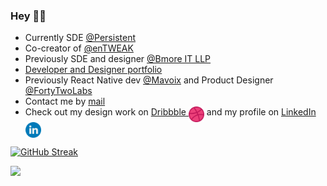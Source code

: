 ### Hey 👋🏽
- Currently SDE [@Persistent](https://www.persistent.com/)
- Co-creator of [@enTWEAK](https://www.instagram.com/entweak/)
- Previously SDE and designer [@Bmore IT LLP](https://bmoreits.com/)
- [Developer and Designer portfolio](https://yatishkelkar.netlify.app/)
- Previously React Native dev [@Mavoix](https://www.mavoix.in/) and Product Designer [@FortyTwoLabs](https://www.fortytwolabs.com/)
- Contact me by [mail](mailto:yatish1606@gmail.com)
- Check out my design work on [<span style="color: #OOOOFF">Dribbble</span> <img align=top src="https://github.com/yatish1606/yatish1606/blob/master/dribbble.png" alt="dribbble" width="25px"/>](https://dribbble.com/Yatish1606) and my profile on [<span style="color: #OOOOFF">LinkedIn</span> <img align=top src="https://github.com/yatish1606/yatish1606/blob/master/linkedin.png" alt="linkedin" width="25px"/>](https://www.linkedin.com/in/yatish-kelkar-850507190/)

 <!-- <span>&nbsp;&nbsp;  [<img src="https://github.com/yatish1606/yatish1606/blob/master/dribbble.png" alt="dribbble" width="35px"/>](https://dribbble.com/Yatish1606)  &nbsp; [<img src="https://github.com/yatish1606/yatish1606/blob/master/linkedin.png" alt="dribbble" width="35px"/>](https://www.linkedin.com/in/yatish-kelkar-850507190/)
 </span> -->



 
[![GitHub Streak](https://github-readme-streak-stats.herokuapp.com/?user=yatish1606&theme=black-ice&hide_border=true&stroke=151515)](https://git.io/streak-stats)

<!-- [![Yatish's Github Stats](https://github-readme-stats.vercel.app/api?username=yatish1606&show_icons=true&theme=dark&count_private=true&include_all_commits=true&hide_border=true)](https://github.com/anuraghazra/github-readme-stats)

[![Top Langs](https://github-readme-stats.vercel.app/api/top-langs/?username=yatish1606&layout=compact&langs_count=10&theme=dark&hide_border=true)](https://github.com/anuraghazra/github-readme-stats)
 
 [![willianrod's wakatime stats](https://github-readme-stats.vercel.app/api/wakatime?username=yatish1606&custom_title=WeeklyCoding&layout=compact&theme=dark&hide_border=true)](https://github.com/anuraghazra/github-readme-stats) -->

![](https://komarev.com/ghpvc/?username=yatish1606&color=202020&label=Profile+Views)
